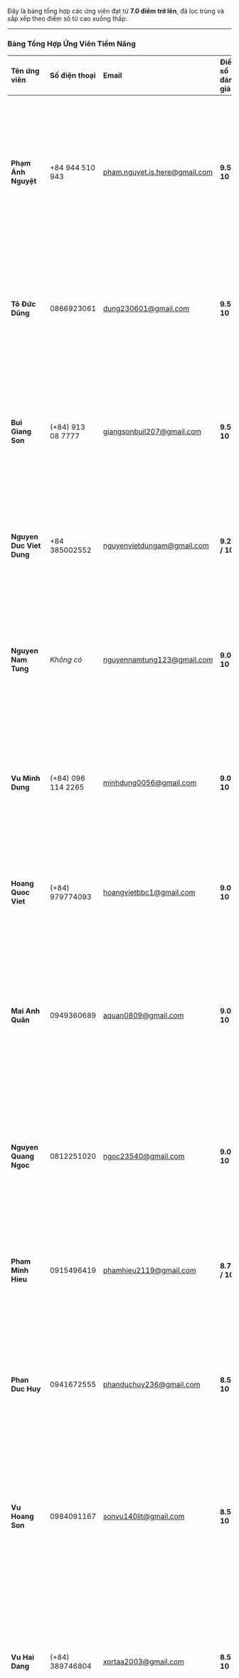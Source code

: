 Đây là bảng tổng hợp các ứng viên đạt từ **7.0 điểm trở lên**, đã lọc trùng và sắp xếp theo điểm số từ cao xuống thấp:

-----

### Bảng Tổng Hợp Ứng Viên Tiềm Năng

| Tên ứng viên | Số điện thoại | Email | Điểm số đánh giá | Ưu điểm (lý do đánh giá cao) | Điểm cần cải thiện (lý do đánh giá thấp) | Ghi chú |
| :--- | :--- | :--- | :--- | :--- | :--- | :--- |
| **Phạm Ánh Nguyệt** | +84 944 510 943 | pham.nguyet.is.here@gmail.com | **9.5 / 10** | **Khớp 100% Yêu cầu Bắt buộc:** <br> 1. **SQL Bắt buộc:** Có **Oracle** và **PL/SQL**. <br> 2. **Hệ thống lõi:** Đã làm việc với **Oracle, DB2, SQL Server**. <br> 3. **Domain:** 1.5 năm kinh nghiệm 100% về **nghiệp vụ ngân hàng** (**BIDV**, **TPBank**, **MB Bank**). <br> 4. **ETL:** Kinh nghiệm **IBM DataStage** và **Pyspark**. <br> 5. **BI:** Có **Tableau** và **Power BI**. | **Thiếu Ưu Tiên Hàng Đầu:** <br> 1. Không có kinh nghiệm về **Microsoft Fabric**. | Ứng viên "hoàn hảo" cho các yêu cầu bắt buộc và nghiệp vụ. Cực kỳ hiếm có. Nhóm 1 (Mạnh Oracle + Banking). |
| **Tô Đức Dũng** | 0866923061 | dung230601@gmail.com | **9.5 / 10** | **Khớp 100% Yêu cầu Bắt buộc:** <br> 1. **Kinh nghiệm:** 3 năm. <br> 2. **Domain:** Rất mạnh nghiệp vụ ngân hàng (**Core thẻ**, dự án **BIDV**). <br> 3. **SQL Bắt buộc:** Thành thạo **SQL/PLSQL**, **Oracle Database**, **Oracle Analytics**. <br> 4. **ETL/DWH:** Kinh nghiệm DWH, ETL (IBM Data stage). | **Thiếu Ưu Tiên Hàng Đầu:** <br> 1. Không có kinh nghiệm về **Microsoft Fabric**. | Ứng viên xuất sắc, khớp toàn bộ yêu cầu cốt lõi (Oracle, PL/SQL, DWH, Banking/Core Thẻ). Nhóm 1 (Mạnh Oracle + Banking). |
| **Bui Giang Son** | (+84) 913 08 7777 | giangsonbuil207@gmail.com | **9.5 / 10** | **Khớp 100% Yêu cầu Bắt buộc:** <br> 1. **Kinh nghiệm:** 1 năm. <br> 2. **Domain:** Rất mạnh **nghiệp vụ ngân hàng** (đang làm tại **LPBank**, xử lý **Core Banking T24BI**). <br> 3. **SQL Bắt buộc:** Có **Oracle**, SQL Server, tối ưu **SQL**. <br> 4. **ETL/DWH:** Rất mạnh pipeline (**Airflow, dbt**). <br> 5. **BI:** Có **Power BI**. | **Thiếu Ưu Tiên Hàng Đầu:** <br> 1. Không có kinh nghiệm về **Microsoft Fabric**. | Ứng viên xuất sắc, khớp toàn bộ yêu cầu cốt lõi (Oracle, Banking, 1 năm KN, Airflow, dbt, Power BI). Nhóm 1 (Mạnh Oracle + Banking). |
| **Nguyen Duc Viet Dung** | +84 385002552 | nguyenvietdungam@gmail.com | **9.25 / 10** | **Khớp "Ưu tiên hàng đầu" (MS Fabric)**. Stack công nghệ Lakehouse/DE cực kỳ hiện đại và mạnh (**Iceberg, Trino, dbt, Airflow**). Rất mạnh **Power BI** (PL-300) và có chứng chỉ **Azure DE (DP-203)**. | Thiếu yêu cầu "bắt buộc" là kinh nghiệm **Oracle / PLSQL**. Kinh nghiệm full-time dưới 1 năm một chút. | Ứng viên rất mạnh về kỹ thuật và Fabric. Kỹ năng Lakehouse ấn tượng. Nhóm 2 (Mạnh Fabric). |
| **Nguyen Nam Tung** | *Không có* | nguyennamtung123@gmail.com | **9.0 / 10** | **Khớp "Ưu tiên hàng đầu" (MS Fabric)**. <br> 1. Có kinh nghiệm làm việc với **Microsoft Fabric, Synapse Data Warehouse**. <br> 2. **Kinh nghiệm:** 1 năm. <br> 3. **ETL & Lakehouse:** Rất mạnh (Airflow, Spark, dbt) và các nền tảng (Azure, AWS, Databricks). <br> 4. **BI:** Rất mạnh Power BI, Tableau. | **Thiếu Yêu Cầu Bắt Buộc:** <br> 1. **Không có Oracle / PLSQL**. <br> 2. Không có kinh nghiệm về nghiệp vụ ngân hàng. | Ứng viên khớp hoàn hảo "Ưu tiên hàng đầu" (Fabric) và có stack DE cực mạnh. Nhóm 2 (Mạnh Fabric). |
| **Vu Minh Dung** | (+84) 096 114 2265 | minhdung0056@gmail.com | **9.0 / 10** | **Khớp "Ưu tiên hàng đầu" (MS Fabric):** <br> 1. **Kinh nghiệm:** 1 năm. <br> 2. Có kinh nghiệm làm việc trực tiếp trên **Microsoft Fabric (LakeHouse & Data Warehouse)**. <br> 3. **ETL:** Xây dựng ETL pipeline bằng SQL Stored Procedures, **Dataflow Gen2**. <br> 4. **BI:** Mạnh **Power BI**. | **Thiếu Yêu Cầu Bắt Buộc:** <br> 1. **Không có kinh nghiệm Oracle / PLSQL**. <br> 2. Không có nghiệp vụ ngân hàng (làm mảng Bảo hiểm). | Ứng viên rất mạnh, khớp hoàn hảo "Ưu tiên hàng đầu" (MS Fabric) và có 1 năm kinh nghiệm. Nhóm 2 (Mạnh Fabric). |
| **Hoang Quoc Viet** | (+84) 979774093 | hoangvietbbc1@gmail.com | **9.0 / 10** | **Khớp "Ưu tiên hàng đầu" (MS Fabric)**. Hơn 1 năm kinh nghiệm. Rất mạnh về Cloud (**Azure, GCP**), Data Pipeline (**Airflow**). Rất mạnh **Power BI** (có chứng chỉ) và **Tableau**. Có kinh nghiệm Databricks. | **Thiếu Yêu Cầu Bắt Buộc:** <br> 1. **Không có Oracle / PLSQL**. <br> 2. Không có nghiệp vụ ngân hàng (làm mảng Healthcare). | Ứng viên rất mạnh, khớp ưu tiên số 1 (Fabric) và có 1+ năm kinh nghiệm. Nhóm 2 (Mạnh Fabric). |
| **Mai Anh Quân** | 0949360689 | aquan0809@gmail.com | **9.0 / 10** | **Khớp Yêu Cầu Bắt Buộc:** <br> 1. Có kinh nghiệm **Oracle, Microsoft SQL Server**. <br> 2. Kinh nghiệm \> 1 năm. <br> 3. Stack DE/Lakehouse cực kỳ mạnh: **Spark, Databricks, Airflow, Kafka, Hadoop, PySpark, Iceberg, Delta Lake**. <br> 4. Có kinh nghiệm Cloud (AWS, BigQuery) và **Power BI**. | **Thiếu Ưu Tiên Hàng Đầu:** <br> 1. Không có kinh nghiệm **MS Fabric**. <br> 2. Không có nghiệp vụ ngân hàng (chỉ có dự án Finance). | Ứng viên DE rất mạnh, khớp yêu cầu bắt buộc (Oracle) và có stack Lakehouse hiện đại. Nhóm 3 (Mạnh Oracle + Stack hiện đại). |
| **Nguyen Quang Ngoc** | 0812251020 | ngoc23540@gmail.com | **9.0 / 10** | **Khớp Yêu Cầu Bắt Buộc:** <br> 1. **Kinh nghiệm:** 1+ năm. <br> 2. **Domain:** Có kinh nghiệm **MB Bank**. <br> 3. **SQL Bắt buộc:** Sử dụng **Oracle Data Integrator (ODI)** (ám chỉ mạnh Oracle). <br> 4. **ETL/DWH:** Rất mạnh. "Dev ETL", "building data warehourse", có **Airflow**. <br> 5. **BI:** Có **PowerBi**. | **Thiếu Ưu Tiên Hàng Đầu:** <br> 1. Không có **MS Fabric**. | Ứng viên rất mạnh. Khớp 1+ năm KN, Domain (MB Bank), ETL/DWH (Airflow, ODI), và BI (Power BI). Rất phù hợp. Nhóm 1 (Mạnh Oracle + Banking). |
| **Pham Minh Hieu** | 0915496419 | phamhieu2119@gmail.com | **8.75 / 10** | **Khớp yêu cầu "bắt buộc" là Oracle**. Hơn 2 năm kinh nghiệm. Cực kỳ mạnh về Cloud (**AWS, GCP, Azure**) và pipeline (**Airflow**). Rất mạnh **Power BI** và **Python/Spark**. | Không có "Ưu tiên hàng đầu" (MS Fabric). Không có nghiệp vụ ngân hàng. | Ứng viên DE rất mạnh, khớp yêu cầu bắt buộc (Oracle) và có stack (Cloud, Airflow, Power BI) ấn tượng. Nhóm 3 (Mạnh Oracle + Stack hiện đại). |
| **Phan Duc Huy** | 0941672555 | phanduchuy236@gmail.com | **8.5 / 10** | **Khớp Yêu Cầu Bắt Buộc:** <br> 1. Có kinh nghiệm **Oracle**, PostgreSQL, Microsoft SQL Server. <br> 2. Kinh nghiệm \> 1 năm. <br> 3. **ETL & Lakehouse:** Rất mạnh pipeline (**Airflow, Spark, Kafka, PySpark**). <br> 4. Có kinh nghiệm Cloud (GCP, **Databricks**) và **Power BI**. | **Thiếu Ưu Tiên & Domain:** <br> 1. Không có **MS Fabric**. <br> 2. Không có nghiệp vụ ngân hàng. | Ứng viên rất mạnh về kỹ thuật và khớp các yêu cầu bắt buộc (Oracle, SQL Server, Power BI, Spark, Airflow). Nhóm 3 (Mạnh Oracle + Stack hiện đại). |
| **Vu Hoang Son** | 0984091167 | sonvu140lit@gmail.com | **8.5 / 10** | **Khớp Yêu Cầu Bắt Buộc:** <br> 1. **Kinh nghiệm:** \> 1 năm. <br> 2. **SQL Bắt buộc:** Có **Oracle**, SQL Server, MySQL. <br> 3. **ETL/DWH:** Rất mạnh. Xây dựng data pipeline (**Airflow, Spark, Kafka, Flink**). Hiểu rõ DWH, Lakehouse. <br> 4. **Cloud/BI:** Có **AWS**, **Power BI, Superset**. | **Thiếu Ưu Tiên & Domain:** <br> 1. Không có **MS Fabric**. <br> 2. Không có nghiệp vụ ngân hàng. | Ứng viên rất mạnh về kỹ thuật DE (Airflow, Kafka, Spark, Cloud) và có Oracle. Hơn 1 năm kinh nghiệm. Nhóm 3 (Mạnh Oracle + Stack hiện đại). |
| **Vu Hai Dang** | (+84) 389746804 | xortaa2003@gmail.com | **8.5 / 10** | **Khớp Yêu Cầu Bắt Buộc:** <br> 1. Có **Oracle Database** (dự án mBCCS). <br> 2. **Domain:** Rất liên quan (Tài chính/Viễn thông, xử lý "monetary transactions", "commission calculation"). <br> 3. **ETL/DWH/Lakehouse:** Rất mạnh. "maintain and optimize ETL pipelines", dùng **Pentaho**, project Lakehouse (**Iceberg, Trino**). | **Thiếu BI và Kinh nghiệm:** <br> 1. Không có **Power BI / Tableau** (chỉ có Superset). <br> 2. Kinh nghiệm full-time \< 1 năm (từ T2/2025). | Ứng viên rất mạnh về kỹ thuật (Oracle, ETL, Lakehouse) và có domain tài chính. Chỉ thiếu BI tool chính (Power BI) và một chút kinh nghiệm. |
| **Nguyen-Thi-Thuy-Van** | 0986472413 | thuyvantkhd@gmail.com | **8.5 / 10** | **Khớp Yêu Cầu Bắt Buộc:** <br> 1. **Kinh nghiệm:** \> 6 năm. <br> 2. **SQL Bắt buộc:** Có **Oracle** (liệt kê trong Skills). <br> 3. **ETL/DWH:** Có. "Design and implement end-to-end ETL workflows", "Automate data pipelines". <br> 4. **BI:** Có. "Proficient in SQL, Power BI, and Python". | **Thiếu Ưu Tiên & Domain:** <br> 1. Không có **MS Fabric**. <br> 2. Không có nghiệp vụ ngân hàng (làm mảng Finance, Tech, Fashion). | Ứng viên (BA) có kinh nghiệm 6+ năm, khớp nhiều kỹ năng chính: Oracle, ETL, Python, Power BI. Vai trò là BA nhưng mô tả công việc rất giống DE/BI Dev. |
| **Vu Thanh Do** | (+84) 399 185 520 | vuthanhdo00@gmail.com | **7.5 / 10** | **Khớp Domain và Kinh nghiệm:** <br> 1. **3+ năm kinh nghiệm**. <br> 2. Có lợi thế lớn về **nghiệp vụ ngân hàng/tài chính** (làm tại **MB GROUP-MB SHINSEI FINANCE**). <br> 3. **ETL/DWH:** Có "Building a data warehouse", "Developing databases by MS SQL, PostgreSQL". <br> 4. **BI:** Mạnh **Power BI**. | **Thiếu Yêu Cầu Bắt Buộc:** <br> 1. **Không có Oracle / PLSQL**. <br> 2. Không có **MS Fabric**. | Ứng viên cực kỳ mạnh về nghiệp vụ ngân hàng (MB Finance) và BI, nhưng lại thiếu kỹ năng "bắt buộc" là Oracle. |
| **Kim Hoang Vu** | 0968667611 | kimhoangvu11@gmail.com | **7.5 / 10** | Hơn 1.5 năm kinh nghiệm DE/BI. Rất mạnh về xây dựng pipeline (Python, ELT, **DBT**, **Medallion architecture**). Có kinh nghiệm **PySpark** và Cloud (GCP, **BigQuery**). Rất mạnh **Power BI**. | **Thiếu Yêu Cầu Bắt Buộc & Ưu Tiên:** <br> 1. **Không có Oracle / PLSQL**. <br> 2. Không có kinh nghiệm ngân hàng. <br> 3. Không có **MS Fabric**. | Ứng viên mạnh về kỹ thuật DE hiện đại (DBT, GCP, Pyspark) và Power BI. Tuy nhiên, thiếu 2 yêu cầu quan trọng nhất là Oracle (bắt buộc) và Fabric (ưu tiên). |
| **Dinh Xuan Khiem** | (+84) 335 683 646 | khiemdx46@gmail.com | **7.5 / 10** | Hơn 3 năm kinh nghiệm. Rất mạnh về ETL/Pipeline (**AirFlow, dbt, PySpark**). Mạnh về **Power BI**. Có kinh nghiệm Cloud (GCP). | **Thiếu Yêu Cầu Bắt Buộc & Ưu Tiên:** <br> 1. **Không có Oracle / PLSQL**. <br> 2. Không có **MS Fabric**. <br> 3. Không có nghiệp vụ ngân hàng. | Ứng viên DE/DA có kinh nghiệm dày dặn và stack kỹ thuật tốt (Airflow, dbt) nhưng thiếu 2 yêu cầu quan trọng nhất của JD (Oracle và Fabric). |
| **Nguyen Trung Hieu** | +84 354310101 | hill.nguyen.1373@gmail.com | **7.0 / 10** | **Khớp Domain và Kinh nghiệm:** <br> 1. **5+ năm kinh nghiệm**, trong đó có 2.5+ năm làm DA tại **MB Bank**. <br> 2. Rất mạnh về **nghiệp vụ ngân hàng** (xử lý nợ, NPL). <br> 3. Có kinh nghiệm **ETL, Data Modeling**. <br> 4. Mạnh **Power BI**. | **Thiếu Yêu Cầu Bắt Buộc:** <br> 1. **Không có Oracle / PLSQL**. Chỉ liệt kê **SQL Server**. <br> 2. Không có **MS Fabric**. | Ứng viên cực kỳ mạnh về nghiệp vụ ngân hàng (MB Bank) và Power BI, nhưng lại thiếu kỹ năng "bắt buộc" là Oracle. |
| **Nguyen-Duc-Anh** | (+84) 888514503 | ducanh14052003@gmail.com | **7.0 / 10** | **Kinh nghiệm:** 1+ năm. <br> 2. **ETL/DWH/Lakehouse:** Rất mạnh. "xây dựng ETL với **Airflow**", "Sử dụng **Spark** với nền tảng HDFS". <br> 3. **Python/PySpark:** Có **PySpark**. <br> 4. **BI:** Có **Power BI, Tableau, Superset**. | **Thiếu Yêu Cầu Bắt Buộc:** <br> 1. **Không có Oracle / PLSQL**. <br> 2. Không có **MS Fabric**. <br> 3. Không có nghiệp vụ ngân hàng. | Ứng viên DE có 1+ năm kinh nghiệm, stack kỹ thuật rất mạnh (Spark, HDFS, Airflow, Power BI, Tableau), nhưng thiếu yêu cầu *bắt buộc* là Oracle. |
| **Lê Thị Ngọc Ánh** | 0869914603 | anhltn2003@gmail.com | **7.0 / 10** | Hơn 1.5 năm kinh nghiệm. Có kinh nghiệm xây dựng ETL/Pipeline (n8n, API, DWH). Có kỹ năng BI (Power BI, Looker). Có SQL (PostgreSQL/BigQuery). | **Thiếu Yêu Cầu Bắt Buộc & Ưu Tiên:** <br> 1. **Không có Oracle / PLSQL**. <br> 2. Không có **MS Fabric**. <br> 3. Không có nghiệp vụ ngân hàng. | Ứng viên Data Analyst/System Builder tốt, có kinh nghiệm ETL thực tế, nhưng không khớp các yêu cầu công nghệ lõi (Oracle, Fabric) của JD. |
| **Nguyen Hoai Bao** | +84 85 585 5617 | ng.hoaibao03ht@gmail.com | **7.0 / 10** | **Khớp Yêu Cầu Bắt Buộc & Lợi thế:** <br> 1. **SQL Bắt buộc:** Có kinh nghiệm **Oracle**, **SQL Server**. <br> 2. **Domain:** Có kinh nghiệm **Banking Systems**. <br> 3. **ETL/DWH:** Kinh nghiệm **IBM DataStage**, DWH. <br> 4. Stack kỹ thuật (project) rất mạnh: **Spark, Airflow, Kafka, dbt, Delta Lake**, Azure, AWS. | **Thiếu Yêu Cầu Kinh nghiệm:** <br> 1. JD yêu cầu 1 năm kinh nghiệm, ứng viên chỉ có **3 tháng** kinh nghiệm thực tế. <br> 2. Không có MS Fabric, Power BI. | Ứng viên sinh viên có kỹ năng và kinh nghiệm (ngắn hạn) khớp JD một cách ấn tượng. Không đạt vì thiếu 1 năm kinh nghiệm, nhưng tiềm năng rất cao. |
